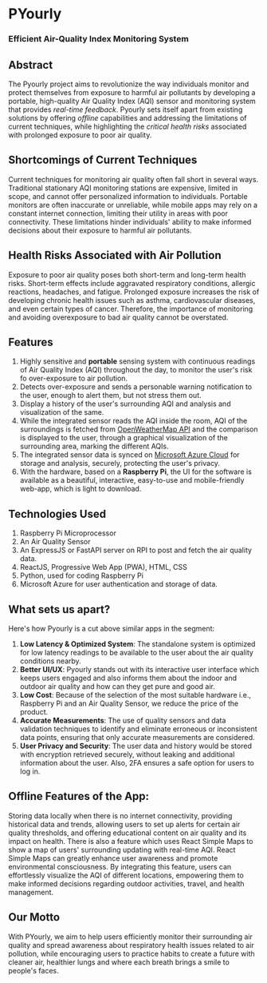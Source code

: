 # PYourly

### Efficient Air-Quality Index Monitoring System

## Abstract

The Pyourly project aims to revolutionize the way individuals monitor and protect themselves from exposure to harmful air pollutants by developing a portable, high-quality Air Quality Index (AQI) sensor and monitoring system that provides _real-time feedback_. Pyourly sets itself apart from existing solutions by offering _offline_ capabilities and addressing the limitations of current techniques, while highlighting the _critical health risks_ associated with prolonged exposure to poor air quality.

## Shortcomings of Current Techniques

Current techniques for monitoring air quality often fall short in several ways. Traditional stationary AQI monitoring stations are expensive, limited in scope, and cannot offer personalized information to individuals. Portable monitors are often inaccurate or unreliable, while mobile apps may rely on a constant internet connection, limiting their utility in areas with poor connectivity. These limitations hinder individuals' ability to make informed decisions about their exposure to harmful air pollutants.

## Health Risks Associated with Air Pollution

Exposure to poor air quality poses both short-term and long-term health risks. Short-term effects include aggravated respiratory conditions, allergic reactions, headaches, and fatigue. Prolonged exposure increases the risk of developing chronic health issues such as asthma, cardiovascular diseases, and even certain types of cancer. Therefore, the importance of monitoring and avoiding overexposure to bad air quality cannot be overstated.

## Features

1. Highly sensitive and **portable** sensing system with continuous readings of Air Quality Index (AQI) throughout the day, to monitor the user's risk fo over-exposure to air pollution.
2. Detects over-exposure and sends a personable warning notification to the user, enough to alert them, but not stress them out.
3. Display a history of the user's surrounding AQI and analysis and visualization of the same.
4. While the integrated sensor reads the AQI inside the room, AQI of the surroundings is fetched from [OpenWeatherMap API](https://openweathermap.org/api/air-pollution) and the comparison is displayed to the user, through a graphical visualization of the surrounding area, marking the different AQIs.
5. The integrated sensor data is synced on [Microsoft Azure Cloud](https://azure.microsoft.com/) for storage and analysis, securely, protecting the user's privacy.
6. With the hardware, based on a **Raspberry Pi**, the UI for the software is available as a beautiful, interactive, easy-to-use and mobile-friendly web-app, which is light to download.

## Technologies Used

1. Raspberry Pi Microprocessor
2. An Air Quality Sensor
3. An ExpressJS or FastAPI server on RPI to post and fetch the air quality data.
4. ReactJS, Progressive Web App (PWA), HTML, CSS
5. Python, used for coding Raspberry Pi
6. Microsoft Azure for user authentication and storage of data.

## What sets us apart?

Here's how Pyourly is a cut above similar apps in the segment:

1. **Low Latency & Optimized System**: The standalone system is optimized for low latency readings to be available to the user about the air quality conditions nearby.
2. **Better UI/UX**: Pyourly stands out with its interactive user interface which keeps users engaged and also informs them about the indoor and outdoor air quality and how can they get pure and good air.
3. **Low Cost**: Because of the selection of the most suitable hardware i.e., Raspberry Pi and an Air Quality Sensor, we reduce the price of the product.
4. **Accurate Measurements**: The use of quality sensors and data validation techniques to identify and eliminate erroneous or inconsistent data points, ensuring that only accurate measurements are considered.
5. **User Privacy and Security**: The user data and history would be stored with encryption retrieved securely, without leaking and additional information about the user. Also, 2FA ensures a safe option for users to log in.

## Offline Features of the App:

Storing data locally when there is no internet connectivity, providing historical data and trends, allowing users to set up alerts for certain air quality thresholds, and offering educational content on air quality and its impact on health. There is also a feature which uses React Simple Maps to show a map of users' surrounding updating with real-time AQI. React Simple Maps can greatly enhance user awareness and promote environmental consciousness. By integrating this feature, users can effortlessly visualize the AQI of different locations, empowering them to make informed decisions regarding outdoor activities, travel, and health management.

## Our Motto

With PYourly, we aim to help users efficiently monitor their surrounding air quality and spread awareness about respiratory health issues related to air pollution, while encouraging users to practice habits to create a future with cleaner air, healthier lungs and where each breath brings a smile to people's faces.
